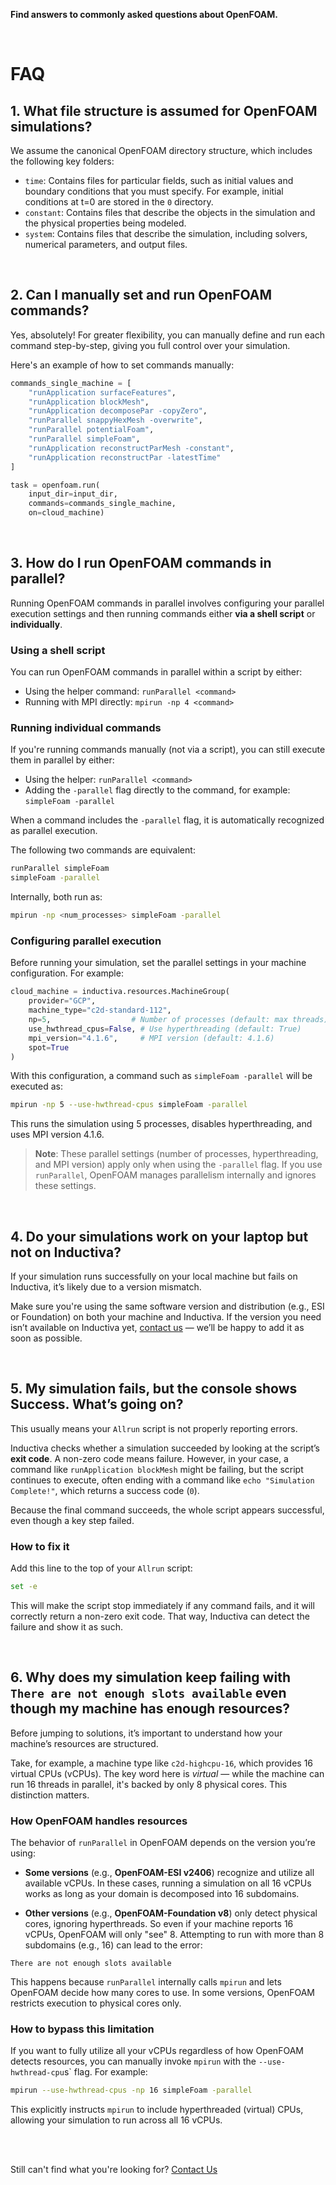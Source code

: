 **Find answers to commonly asked questions about OpenFOAM.**

<br>

# FAQ

## 1. What file structure is assumed for OpenFOAM simulations?
We assume the canonical OpenFOAM directory structure, which includes the following key folders:

- `time`: Contains files for particular fields, such as
initial values and boundary conditions that you must specify. For example, 
initial conditions at  t=0  are stored in the `0` directory.
- `constant`: Contains files that describe the objects in the simulation and the 
physical properties being modeled.
- `system`: Contains files that describe the simulation, including solvers, 
numerical parameters, and output files. 

<br>

## 2. Can I manually set and run OpenFOAM commands?
Yes, absolutely! For greater flexibility, you can manually define and run each command step-by-step, giving you full control over your simulation.

Here's an example of how to set commands manually:

```python
commands_single_machine = [
    "runApplication surfaceFeatures",
    "runApplication blockMesh",
    "runApplication decomposePar -copyZero",
    "runParallel snappyHexMesh -overwrite",
    "runParallel potentialFoam",
    "runParallel simpleFoam",
    "runApplication reconstructParMesh -constant",
    "runApplication reconstructPar -latestTime"
]

task = openfoam.run(
    input_dir=input_dir,
    commands=commands_single_machine,
    on=cloud_machine)
```

<br>

## 3. How do I run OpenFOAM commands in parallel?
Running OpenFOAM commands in parallel involves configuring your parallel execution settings and then running 
commands either **via a shell script** or **individually**.

### Using a shell script
You can run OpenFOAM commands in parallel within a script by either:

* Using the helper command: `runParallel <command>`
* Running with MPI directly: `mpirun -np 4 <command>`

### Running individual commands
If you're running commands manually (not via a script), you can still execute them in parallel by either:

* Using the helper: `runParallel <command>`
* Adding the `-parallel` flag directly to the command, for example: `simpleFoam -parallel`

When a command includes the `-parallel` flag, it is automatically recognized as parallel execution. 

The following two commands are equivalent:

```bash
runParallel simpleFoam
simpleFoam -parallel
```

Internally, both run as:

```bash
mpirun -np <num_processes> simpleFoam -parallel
```

### Configuring parallel execution
Before running your simulation, set the parallel settings in your machine configuration. For example:

```python
cloud_machine = inductiva.resources.MachineGroup(
    provider="GCP",
    machine_type="c2d-standard-112",
    np=5,                  # Number of processes (default: max threads)
    use_hwthread_cpus=False, # Use hyperthreading (default: True)
    mpi_version="4.1.6",     # MPI version (default: 4.1.6)
    spot=True
)
```

With this configuration, a command such as `simpleFoam -parallel` will be executed as:

```bash
mpirun -np 5 --use-hwthread-cpus simpleFoam -parallel
```

This runs the simulation using 5 processes, disables hyperthreading, and uses MPI version 4.1.6.

> **Note**: These parallel settings (number of processes, hyperthreading, and MPI version) apply only when using the `-parallel` flag. 
If you use `runParallel`, OpenFOAM manages parallelism internally and ignores these settings.

<br>


## 4. Do your simulations work on your laptop but not on Inductiva?

If your simulation runs successfully on your local machine but fails on Inductiva,
it’s likely due to a version mismatch.

Make sure you're using the same software version and distribution
(e.g., ESI or Foundation) on both your machine and Inductiva. If the version
you need isn’t available on Inductiva yet,
[contact us](mailto:support@inductiva.ai) — we’ll be happy to add it as soon as possible.

<br>

## 5. My simulation fails, but the console shows Success. What’s going on?

This usually means your `Allrun` script is not properly reporting errors.

Inductiva checks whether a simulation succeeded by looking at the script’s
**exit code**. A non-zero code means failure. However, in your case, a command
like `runApplication blockMesh` might be failing, but the script continues to
execute, often ending with a command like `echo "Simulation Complete!"`,
which returns a success code (`0`).

Because the final command succeeds, the whole script appears successful, even
though a key step failed.

### How to fix it

Add this line to the top of your `Allrun` script:

```bash
set -e
```

This will make the script stop immediately if any command fails, and it will
correctly return a non-zero exit code. That way, Inductiva can detect the
failure and show it as such.

<br>

## 6. Why does my simulation keep failing with `There are not enough slots available` even though my machine has enough resources?
Before jumping to solutions, it’s important to understand how your machine’s resources are structured.

Take, for example, a machine type like `c2d-highcpu-16`, which provides 16 virtual CPUs (vCPUs). The key word here is *virtual* — while the machine can run 16 threads in parallel, it's backed by only 8 physical cores. This distinction matters.

### How OpenFOAM handles resources
The behavior of `runParallel` in OpenFOAM depends on the version you’re using:

* **Some versions** (e.g., **OpenFOAM-ESI v2406**) recognize and utilize all available vCPUs. In these cases, running a simulation on all 16 vCPUs works as long as your domain is decomposed into 16 subdomains.

* **Other versions** (e.g., **OpenFOAM-Foundation v8**) only detect physical cores, ignoring hyperthreads. So even if your machine reports 16 vCPUs, OpenFOAM will only "see" 8. Attempting to run with more than 8 subdomains (e.g., 16) can lead to the error:

```
There are not enough slots available
```

This happens because `runParallel` internally calls `mpirun` and lets OpenFOAM decide how many cores to use. In some versions, OpenFOAM restricts execution to physical cores only.

### How to bypass this limitation
If you want to fully utilize all your vCPUs regardless of how OpenFOAM detects resources, you can manually invoke `mpirun` with the `--use-hwthread-cpu`s` flag. For example:

```bash
mpirun --use-hwthread-cpus -np 16 simpleFoam -parallel
```

This explicitly instructs `mpirun` to include hyperthreaded (virtual) CPUs, allowing your simulation to run across all 16 vCPUs.

<br>
<br>

Still can't find what you're looking for? [Contact Us](mailto:support@inductiva.ai)
